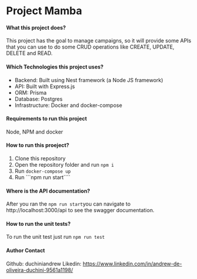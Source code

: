 # Project Mamba

#### What this project does?

This project has the goal to manage campaigns, so it will provide some APIs that you can use to do some CRUD operations like CREATE, UPDATE, DELETE and READ.

#### Which Technologies this project uses?
- Backend: Built using Nest framework (a Node JS framework)
- API: Built with Express.js
- ORM: Prisma
- Database: Postgres
- Infrastructure: Docker and docker-compose

#### Requirements to run this project
Node, NPM and docker

#### How to run this proeject?
1. Clone this repository
2. Open the repository folder and run ```npm i```
3. Run ```docker-compose up```
4. Run ```npm run start````

#### Where is the API documentation?
After you ran the ```npm run start```you can navigate to http://localhost:3000/api to see the swagger documentation.

#### How to run the unit tests?
To run the unit test just run ```npm run test```

#### Author Contact

Github: duchiniandrew
Likedin: https://www.linkedin.com/in/andrew-de-oliveira-duchini-9561a1198/